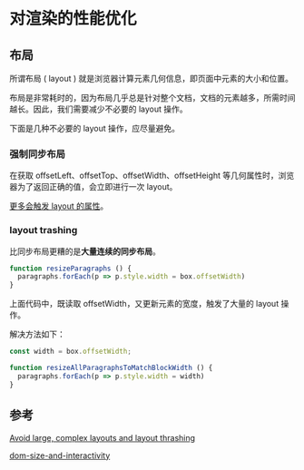# 对渲染的性能优化

## 布局

所谓布局 ( layout ) 就是浏览器计算元素几何信息，即页面中元素的大小和位置。

布局是非常耗时的，因为布局几乎总是针对整个文档，文档的元素越多，所需时间越长。因此，我们需要减少不必要的 layout 操作。

下面是几种不必要的 layout 操作，应尽量避免。

### 强制同步布局

在获取 offsetLeft、offsetTop、offsetWidth、offsetHeight 等几何属性时，浏览器为了返回正确的值，会立即进行一次 layout。

[更多会触发 layout 的属性](https://gist.github.com/paulirish/5d52fb081b3570c81e3a)。

### layout trashing

比同步布局更糟的是**大量连续的同步布局**。

```javascript
function resizeParagraphs () {
  paragraphs.forEach(p => p.style.width = box.offsetWidth)
}
```

上面代码中，既读取 offsetWidth，又更新元素的宽度，触发了大量的 layout 操作。

解决方法如下：

```javascript
const width = box.offsetWidth;

function resizeAllParagraphsToMatchBlockWidth () {
  paragraphs.forEach(p => p.style.width = width)
}
```

## 参考

[Avoid large, complex layouts and layout thrashing](https://web.dev/avoid-large-complex-layouts-and-layout-thrashing/)

[dom-size-and-interactivity](https://web.dev/dom-size-and-interactivity/)